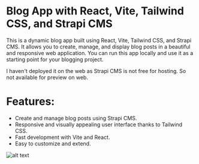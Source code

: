 # Blog App with React, Vite, Tailwind CSS, and Strapi CMS

This is a dynamic blog app built using React, Vite, Tailwind CSS, and Strapi CMS. It allows you to create, manage, 
and display blog posts in a beautiful and responsive web application. You can run this app locally and use
it as a starting point for your blogging project.

I haven't deployed it on the web as Strapi CMS is not free for hosting. So not available for preview on web.

# Features:

- Create and manage blog posts using Strapi CMS.
- Responsive and visually appealing user interface thanks to Tailwind CSS.
- Fast development with Vite and React.
- Easy to customize and extend.

![alt text](https://www.canva.com/design/DAFxP-1DFYQ/oIUkM6C9V4m-QRHP6W93Bw/edit?utm_content=DAFxP-1DFYQ&utm_campaign=designshare&utm_medium=link2&utm_source=sharebutton)
